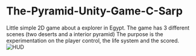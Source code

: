 # The-Pyramid-Unity-Game-C-Sarp
Little simple 2D game about a explorer in Egypt. The game has 3 different scenes (two deserts and a interior pyramid) The purpose is the experimentation on the player control, the life system and the scored.
![HUD](https://user-images.githubusercontent.com/114874235/194601540-3a899893-3f3e-4c18-84f4-dcc7e86a8358.png)
